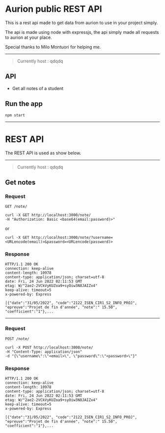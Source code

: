 # Aurion public REST API

This is a rest api made to get data from aurion to use in your project simply.

The api is made using node with expressjs, the api simply made all requests to aurion at your place.

Special thanks to Milo Montuori for helping me.

---
>Currently host : qdqdq


## API

- Get all notes of a student

## Run the app

    npm start

---
# REST API

The REST API is used as show below.

---
>Currently host : qdqdq

## Get notes

### Request

`GET /note/`

    curl -X GET http://localhost:3000/note/  
    -H "Authorization: Basic <base64(email:password)>"

or

    curl -X GET http://localhost:3000/note/?username=<URLencode(email)>&password=<URLencode(password)> 

### Response

    HTTP/1.1 200 OK
    connection: keep-alive
    content-length: 10978
    content-type: application/json; charset=utf-8
    date: Fri, 24 Jun 2022 02:11:53 GMT
    etag: W/"2ae2-2VCkVyKUZoa9+syOiw3N8JAIZx4"
    keep-alive: timeout=5
    x-powered-by: Express

    [{"date":"31/05/2022", "code":"2122_ISEN_CIR1_S2_INFO_PROJ", "epreuve":"Projet de fin d'année", "note":" 15.50", "coefficient":"1"},...

---

### Request

`POST /note/`

    curl -X POST http://localhost:3000/note/  
    -H "Content-Type: application/json"  
    -d "{\"username\":\"<email>\", \"password\":\"<password>\"}"

### Response

    HTTP/1.1 200 OK
    connection: keep-alive
    content-length: 10978
    content-type: application/json; charset=utf-8
    date: Fri, 24 Jun 2022 02:11:53 GMT
    etag: W/"2ae2-2VCkVyKUZoa9+syOiw3N8JAIZx4"
    keep-alive: timeout=5
    x-powered-by: Express

    [{"date":"31/05/2022", "code":"2122_ISEN_CIR1_S2_INFO_PROJ", "epreuve":"Projet de fin d'année", "note":" 15.50", "coefficient":"1"},...
